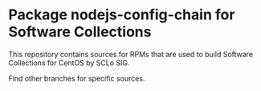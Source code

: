 # Package nodejs-config-chain for Software Collections

This repository contains sources for RPMs that are used
to build Software Collections for CentOS by SCLo SIG.

Find other branches for specific sources.
